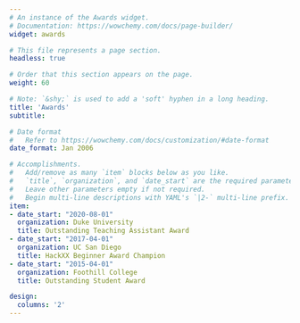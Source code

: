 ```yaml
---
# An instance of the Awards widget.
# Documentation: https://wowchemy.com/docs/page-builder/
widget: awards

# This file represents a page section.
headless: true

# Order that this section appears on the page.
weight: 60

# Note: `&shy;` is used to add a 'soft' hyphen in a long heading.
title: 'Awards'
subtitle:

# Date format
#   Refer to https://wowchemy.com/docs/customization/#date-format
date_format: Jan 2006

# Accomplishments.
#   Add/remove as many `item` blocks below as you like.
#   `title`, `organization`, and `date_start` are the required parameters.
#   Leave other parameters empty if not required.
#   Begin multi-line descriptions with YAML's `|2-` multi-line prefix.
item:
- date_start: "2020-08-01"
  organization: Duke University
  title: Outstanding Teaching Assistant Award
- date_start: "2017-04-01"
  organization: UC San Diego
  title: HackXX Beginner Award Champion
- date_start: "2015-04-01"
  organization: Foothill College
  title: Outstanding Student Award

design:
  columns: '2' 
---
```

